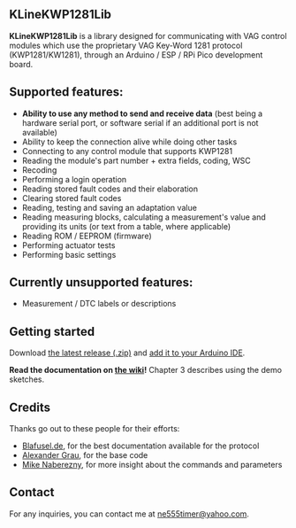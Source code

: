 ## KLineKWP1281Lib
**KLineKWP1281Lib**  is a library designed for communicating with VAG control modules which use the proprietary VAG Key-Word 1281 protocol (KWP1281/KW1281), through an Arduino / ESP / RPi Pico development board.

## Supported features:
- **Ability to use any method to send and receive data** (best being a hardware serial port, or software serial if an additional port is not available)
- Ability to keep the connection alive while doing other tasks
- Connecting to any control module that supports KWP1281
- Reading the module's part number + extra fields, coding, WSC
- Recoding
- Performing a login operation
- Reading stored fault codes and their elaboration
- Clearing stored fault codes
- Reading, testing and saving an adaptation value
- Reading measuring blocks, calculating a measurement's value and providing its units (or text from a table, where applicable)
- Reading ROM / EEPROM (firmware)
- Performing actuator tests
- Performing basic settings

## Currently unsupported features:
- Measurement / DTC labels or descriptions

## Getting started
Download [the latest release (.zip)](https://github.com/domnulvlad/KLineKWP1281Lib/releases/latest) and [add it to your Arduino IDE](https://docs.arduino.cc/software/ide-v1/tutorials/installing-libraries#importing-a-zip-library).

**Read the documentation on [the wiki](https://github.com/domnulvlad/KLineKWP1281Lib/wiki)!** Chapter 3 describes using the demo sketches.

## Credits
Thanks go out to these people for their efforts:
* [Blafusel.de](https://www.blafusel.de/obd/obd2_kw1281.html), for the best documentation available for the protocol
* [Alexander Grau](http://grauonline.de/wordpress/?p=74), for the base code
* [Mike Naberezny](https://github.com/mnaberez/vwradio/blob/main/kwp1281_tool/firmware/kwp1281.h), for more insight about the commands and parameters

## Contact
For any inquiries, you can contact me at [ne555timer@yahoo.com](mailto:ne555timer@yahoo.com).
